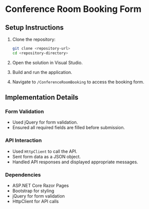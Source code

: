 # Conference Room Booking Form

## Setup Instructions

1. Clone the repository:
    ```sh
    git clone <repository-url>
    cd <repository-directory>
    ```

2. Open the solution in Visual Studio.

3. Build and run the application.

4. Navigate to `/ConferenceRoomBooking` to access the booking form.

## Implementation Details

### Form Validation
- Used jQuery for form validation.
- Ensured all required fields are filled before submission.

### API Interaction
- Used `HttpClient` to call the API.
- Sent form data as a JSON object.
- Handled API responses and displayed appropriate messages.

### Dependencies
- ASP.NET Core Razor Pages
- Bootstrap for styling
- jQuery for form validation
- HttpClient for API calls

